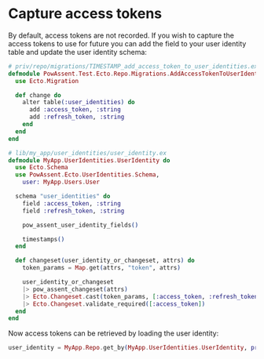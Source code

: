 # Capture access tokens

By default, access tokens are not recorded. If you wish to capture the access tokens to use for future you can add the field to your user identity table and update the user identity schema:

```elixir
# priv/repo/migrations/TIMESTAMP_add_access_token_to_user_identities.ex
defmodule PowAssent.Test.Ecto.Repo.Migrations.AddAccessTokenToUserIdentities do
  use Ecto.Migration

  def change do
    alter table(:user_identities) do
      add :access_token, :string
      add :refresh_token, :string
    end
  end
end
```

```elixir
# lib/my_app/user_identities/user_identity.ex
defmodule MyApp.UserIdentities.UserIdentity do
  use Ecto.Schema
  use PowAssent.Ecto.UserIdentities.Schema,
    user: MyApp.Users.User

  schema "user_identities" do
    field :access_token, :string
    field :refresh_token, :string

    pow_assent_user_identity_fields()

    timestamps()
  end

  def changeset(user_identity_or_changeset, attrs) do
    token_params = Map.get(attrs, "token", attrs)

    user_identity_or_changeset
    |> pow_assent_changeset(attrs)
    |> Ecto.Changeset.cast(token_params, [:access_token, :refresh_token])
    |> Ecto.Changeset.validate_required([:access_token])
  end
end
```

Now access tokens can be retrieved by loading the user identity:

```elixir
user_identity = MyApp.Repo.get_by(MyApp.UserIdentities.UserIdentity, provider: provider, user_id: user.id)
```
